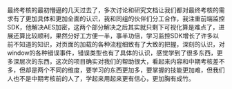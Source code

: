 最终考核的最初懵逼的几天过去了，多次讨论和研究文档让我们都对最终考核的需求有了更加具体和更加全面的认识，我和同组的伙伴们分工合作，我注重前端监控SDK，他解决AES加密，这两个部分解决之后其实就只剩下可视化算是难点了，进展还算比较顺利，果然分好工方便一半，事半功倍，学习监控SDK增长了许多以前不知道的知识，对页面的加载的各种流程细致有了大致的把握，深刻的认识，对window的各种错误事件，错误类型也有了具体的认识，感觉学到了很多东西，更多深层次的东西，这次的项目确实对我们的帮助很大，看起来内容和中期考核差不多，但却是两个不同的维度，要学习的东西更加多，要掌握的技能更加难，但我们人也不是中期考核前的人了，学起来用起来更有信心，更加胸有成竹。